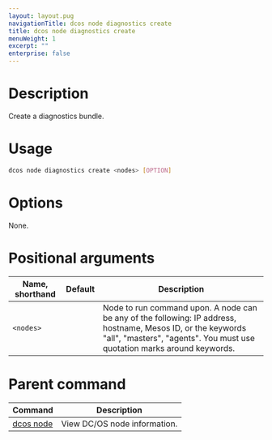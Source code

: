 ```yaml
---
layout: layout.pug
navigationTitle: dcos node diagnostics create
title: dcos node diagnostics create
menuWeight: 1
excerpt: ""
enterprise: false
---
```

<!-- This source repo for this topic is https://github.com/dcos/dcos-docs -->

# Description

Create a diagnostics bundle.

# Usage

```bash
dcos node diagnostics create <nodes> [OPTION]
```

# Options

None.

# Positional arguments

| Name, shorthand | Default | Description                                                                                                                                                                             |
| --------------- | ------- | --------------------------------------------------------------------------------------------------------------------------------------------------------------------------------------- |
| `<nodes>` |         | Node to run command upon. A node can be any of the following: IP address, hostname, Mesos ID, or the keywords "all", "masters", "agents". You must use quotation marks around keywords. |

# Parent command

| Command                                             | Description                  |
| --------------------------------------------------- | ---------------------------- |
| [dcos node](/1.10/cli/command-reference/dcos-node/) | View DC/OS node information. |

<!-- # Examples -->